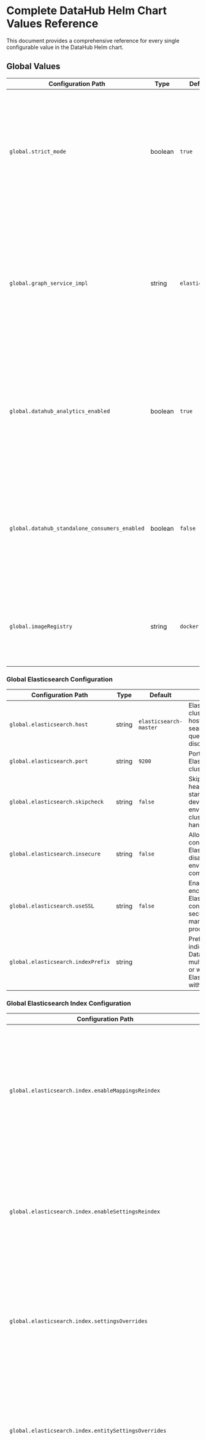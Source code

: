 # Complete DataHub Helm Chart Values Reference

This document provides a comprehensive reference for every single configurable value in the DataHub Helm chart.

## Global Values

<table>
<thead>
<tr>
<th>Configuration Path</th>
<th>Type</th>
<th>Default</th>
<th>Description</th>
</tr>
</thead>
<tbody>
<tr>
<td><code>global.strict_mode</code></td>
<td>boolean</td>
<td><code>true</code></td>
<td>Enable strict validation mode for Helm chart configurations. Validates that all required features and dependencies are properly configured. Recommended to keep enabled for production deployments.</td>
</tr>
<tr>
<td><code>global.graph_service_impl</code></td>
<td>string</td>
<td><code>elasticsearch</code></td>
<td>Graph service implementation backend. Choose between <code>elasticsearch</code> (recommended for simplified deployments) or <code>neo4j</code> (for advanced graph queries). Controls how DataHub stores and queries relationship data.</td>
</tr>
<tr>
<td><code>global.datahub_analytics_enabled</code></td>
<td>boolean</td>
<td><code>true</code></td>
<td>Enable DataHub usage analytics collection. Tracks platform usage patterns, feature adoption, and performance metrics to improve the DataHub experience.</td>
</tr>
<tr>
<td><code>global.datahub_standalone_consumers_enabled</code></td>
<td>boolean</td>
<td><code>false</code></td>
<td>Enable standalone Kafka consumers for metadata processing. When enabled, consumers run as separate services rather than embedded within other DataHub components.</td>
</tr>
<tr>
<td><code>global.imageRegistry</code></td>
<td>string</td>
<td><code>docker.io</code></td>
<td>Default Docker registry for DataHub container images. Can be overridden for air-gapped environments or private registries.</td>
</tr>
</tbody>
</table>

### Global Elasticsearch Configuration

<table>
<thead>
<tr>
<th>Configuration Path</th>
<th>Type</th>
<th>Default</th>
<th>Description</th>
</tr>
</thead>
<tbody>
<tr>
<td><code>global.elasticsearch.host</code></td>
<td>string</td>
<td><code>elasticsearch-master</code></td>
<td>Elasticsearch/OpenSearch cluster endpoint hostname. Used for search indexing, graph queries, and metadata discovery.</td>
</tr>
<tr>
<td><code>global.elasticsearch.port</code></td>
<td>string</td>
<td><code>9200</code></td>
<td>Port number for Elasticsearch/OpenSearch cluster connection.</td>
</tr>
<tr>
<td><code>global.elasticsearch.skipcheck</code></td>
<td>string</td>
<td><code>false</code></td>
<td>Skip Elasticsearch cluster health checks during startup. Useful for development environments or when cluster health checks are handled externally.</td>
</tr>
<tr>
<td><code>global.elasticsearch.insecure</code></td>
<td>string</td>
<td><code>false</code></td>
<td>Allow insecure (non-SSL) connections to Elasticsearch. Should be disabled in production environments for security compliance.</td>
</tr>
<tr>
<td><code>global.elasticsearch.useSSL</code></td>
<td>string</td>
<td><code>false</code></td>
<td>Enable SSL/TLS encryption for Elasticsearch connections. Required for secure connections to managed services and production deployments.</td>
</tr>
<tr>
<td><code>global.elasticsearch.indexPrefix</code></td>
<td>string</td>
<td><code></code></td>
<td>Prefix for all Elasticsearch indices created by DataHub. Useful for multi-tenant deployments or when sharing Elasticsearch clusters with other applications.</td>
</tr>
</tbody>
</table>

### Global Elasticsearch Index Configuration

<table>
<thead>
<tr>
<th>Configuration Path</th>
<th>Type</th>
<th>Default</th>
<th>Description</th>
</tr>
</thead>
<tbody>
<tr>
<td><code>global.elasticsearch.index.enableMappingsReindex</code></td>
<td>boolean</td>
<td><code>true</code></td>
<td>Enable automatic reindexing when Elasticsearch field mappings change. Ensures search functionality remains consistent when metadata schema evolves.</td>
</tr>
<tr>
<td><code>global.elasticsearch.index.enableSettingsReindex</code></td>
<td>boolean</td>
<td><code>true</code></td>
<td>Enable automatic reindexing when Elasticsearch index settings are updated. Maintains optimal search performance when index configurations are modified.</td>
</tr>
<tr>
<td><code>global.elasticsearch.index.settingsOverrides</code></td>
<td>string/object</td>
<td><code></code></td>
<td>Custom Elasticsearch index settings to override defaults. Allows fine-tuning of index configurations for specific performance or functionality requirements.</td>
</tr>
<tr>
<td><code>global.elasticsearch.index.entitySettingsOverrides</code></td>
<td>string/object</td>
<td><code></code></td>
<td>Entity-specific Elasticsearch index settings. Enables different index configurations for different types of metadata entities (datasets, users, etc.).</td>
</tr>
<tr>
<td><code>global.elasticsearch.index.refreshIntervalSeconds</code></td>
<td>integer</td>
<td><code>1</code></td>
<td>Time interval (in seconds) between Elasticsearch index refreshes. Controls how quickly new metadata becomes searchable after ingestion. Lower values improve real-time search but increase cluster load.</td>
</tr>
<tr>
<td><code>global.elasticsearch.index.upgrade.cloneIndices</code></td>
<td>boolean</td>
<td><code>true</code></td>
<td>Clone existing indices during DataHub upgrades. Preserves existing metadata and search functionality during version upgrades and schema migrations.</td>
</tr>
<tr>
<td><code>global.elasticsearch.index.upgrade.allowDocCountMismatch</code></td>
<td>boolean</td>
<td><code>false</code></td>
<td>Allow document count differences during index upgrades. Useful for development environments but may indicate data loss in production.</td>
</tr>
<tr>
<td><code>global.elasticsearch.index.upgrade.reindexOptimizationEnabled</code></td>
<td>boolean</td>
<td><code>true</code></td>
<td>Enable optimized reindexing during upgrades. Improves upgrade performance by using efficient bulk operations and parallel processing.</td>
</tr>
</tbody>
</table>

### Global Elasticsearch Search Configuration

<table>
<thead>
<tr>
<th>Configuration Path</th>
<th>Type</th>
<th>Default</th>
<th>Description</th>
</tr>
</thead>
<tbody>
<tr>
<td><code>global.elasticsearch.search.maxTermBucketSize</code></td>
<td>integer</td>
<td><code>20</code></td>
<td>Maximum number of terms returned in search aggregations. Controls the breadth of search suggestions and autocomplete results.</td>
</tr>
<tr>
<td><code>global.elasticsearch.search.exactMatch.exclusive</code></td>
<td>boolean</td>
<td><code>false</code></td>
<td>Enable exclusive exact matching in search queries. When enabled, only exact matches are returned, excluding partial or fuzzy matches.</td>
</tr>
<tr>
<td><code>global.elasticsearch.search.exactMatch.withPrefix</code></td>
<td>boolean</td>
<td><code>true</code></td>
<td>Include prefix matching in exact search results. Allows finding entities that start with the search term while maintaining exact match relevance.</td>
</tr>
<tr>
<td><code>global.elasticsearch.search.exactMatch.exactFactor</code></td>
<td>float</td>
<td><code>2.0</code></td>
<td>Boost factor for exact matches in search relevance scoring. Higher values prioritize exact matches over partial or fuzzy matches.</td>
</tr>
<tr>
<td><code>global.elasticsearch.search.exactMatch.prefixFactor</code></td>
<td>float</td>
<td><code>1.6</code></td>
<td>Boost factor for prefix matches in search relevance scoring. Controls how much prefix matches are prioritized in search results.</td>
</tr>
<tr>
<td><code>global.elasticsearch.search.exactMatch.caseSensitivityFactor</code></td>
<td>float</td>
<td><code>0.7</code></td>
<td>Penalty factor for case-insensitive matches. Reduces relevance score for matches that don't preserve the original case.</td>
</tr>
<tr>
<td><code>global.elasticsearch.search.exactMatch.enableStructured</code></td>
<td>boolean</td>
<td><code>true</code></td>
<td>Enable structured exact matching for complex queries. Supports field-specific searches and advanced query syntax.</td>
</tr>
<tr>
<td><code>global.elasticsearch.search.graph.timeoutSeconds</code></td>
<td>integer</td>
<td><code>50</code></td>
<td>Timeout (in seconds) for graph-based search queries. Controls how long DataHub waits for complex relationship queries before timing out.</td>
</tr>
<tr>
<td><code>global.elasticsearch.search.graph.batchSize</code></td>
<td>integer</td>
<td><code>1000</code></td>
<td>Number of entities processed per batch in graph search operations. Balances memory usage with search performance for large datasets.</td>
</tr>
<tr>
<td><code>global.elasticsearch.search.graph.maxResult</code></td>
<td>integer</td>
<td><code>10000</code></td>
<td>Maximum number of results returned by graph search queries. Prevents memory issues with very large result sets.</td>
</tr>
<tr>
<td><code>global.elasticsearch.search.custom</code></td>
<td>object</td>
<td><code>{}</code></td>
<td>Custom search configurations. Allows fine-tuning of search behavior for specific use cases or data types.</td>
</tr>
</tbody>
</table>

### Global Kafka Configuration

<table>
<thead>
<tr>
<th>Configuration Path</th>
<th>Type</th>
<th>Default</th>
<th>Description</th>
</tr>
</thead>
<tbody>
<tr>
<td><code>global.kafka.bootstrap.server</code></td>
<td>string</td>
<td><code>prerequisites-kafka:9092</code></td>
<td>Kafka broker address. Used for metadata change event streaming, real-time notifications, and inter-service communication in DataHub's event-driven architecture.</td>
</tr>
<tr>
<td><code>global.kafka.zookeeper.server</code></td>
<td>string</td>
<td><code>prerequisites-zookeeper:2181</code></td>
<td>Zookeeper server address for Kafka cluster coordination.</td>
</tr>
<tr>
<td><code>global.kafka.topics.metadata_change_event_name</code></td>
<td>string</td>
<td><code>MetadataChangeEvent_v4</code></td>
<td>Kafka topic name for metadata change events.</td>
</tr>
<tr>
<td><code>global.kafka.topics.failed_metadata_change_event_name</code></td>
<td>string</td>
<td><code>FailedMetadataChangeEvent_v4</code></td>
<td>Kafka topic name for failed metadata change events.</td>
</tr>
<tr>
<td><code>global.kafka.topics.metadata_audit_event_name</code></td>
<td>string</td>
<td><code>MetadataAuditEvent_v4</code></td>
<td>Kafka topic name for metadata audit events.</td>
</tr>
<tr>
<td><code>global.kafka.topics.datahub_usage_event_name</code></td>
<td>string</td>
<td><code>DataHubUsageEvent_v1</code></td>
<td>Kafka topic name for usage events.</td>
</tr>
<tr>
<td><code>global.kafka.topics.metadata_change_proposal_topic_name</code></td>
<td>string</td>
<td><code>MetadataChangeProposal_v1</code></td>
<td>Kafka topic name for metadata change proposals.</td>
</tr>
<tr>
<td><code>global.kafka.topics.failed_metadata_change_proposal_topic_name</code></td>
<td>string</td>
<td><code>FailedMetadataChangeProposal_v1</code></td>
<td>Kafka topic name for failed metadata change proposals.</td>
</tr>
<tr>
<td><code>global.kafka.topics.metadata_change_log_versioned_topic_name</code></td>
<td>string</td>
<td><code>MetadataChangeLog_Versioned_v1</code></td>
<td>Kafka topic name for versioned metadata change logs.</td>
</tr>
<tr>
<td><code>global.kafka.topics.metadata_change_log_timeseries_topic_name</code></td>
<td>string</td>
<td><code>MetadataChangeLog_Timeseries_v1</code></td>
<td>Kafka topic name for timeseries metadata change logs.</td>
</tr>
<tr>
<td><code>global.kafka.topics.platform_event_topic_name</code></td>
<td>string</td>
<td><code>PlatformEvent_v1</code></td>
<td>Kafka topic name for platform events.</td>
</tr>
<tr>
<td><code>global.kafka.topics.datahub_upgrade_history_topic_name</code></td>
<td>string</td>
<td><code>DataHubUpgradeHistory_v1</code></td>
<td>Kafka topic name for upgrade history events.</td>
</tr>
<tr>
<td><code>global.kafka.consumer_groups.datahub_upgrade_history_kafka_consumer_group_id</code></td>
<td>object</td>
<td><code>{}</code></td>
<td>Consumer group configuration for upgrade history events.</td>
</tr>
<tr>
<td><code>global.kafka.consumer_groups.datahub_actions_doc_propagation_consumer_group_id</code></td>
<td>string</td>
<td><code>datahub_doc_propagation_action</code></td>
<td>Consumer group ID for document propagation actions.</td>
</tr>
<tr>
<td><code>global.kafka.consumer_groups.datahub_actions_ingestion_executor_consumer_group_id</code></td>
<td>string</td>
<td><code>ingestion_executor</code></td>
<td>Consumer group ID for ingestion executor actions.</td>
</tr>
<tr>
<td><code>global.kafka.consumer_groups.datahub_actions_slack_consumer_group_id</code></td>
<td>string</td>
<td><code>datahub_slack_action</code></td>
<td>Consumer group ID for Slack actions.</td>
</tr>
<tr>
<td><code>global.kafka.consumer_groups.datahub_actions_teams_consumer_group_id</code></td>
<td>string</td>
<td><code>datahub_teams_action</code></td>
<td>Consumer group ID for Teams actions.</td>
</tr>
<tr>
<td><code>global.kafka.consumer_groups.datahub_usage_event_kafka_consumer_group_id</code></td>
<td>string</td>
<td><code>datahub-usage-event-consumer-job-client</code></td>
<td>Consumer group ID for usage events.</td>
</tr>
<tr>
<td><code>global.kafka.consumer_groups.metadata_change_log_kafka_consumer_group_id</code></td>
<td>string</td>
<td><code>generic-mae-consumer-job-client</code></td>
<td>Consumer group ID for metadata change logs.</td>
</tr>
<tr>
<td><code>global.kafka.consumer_groups.platform_event_kafka_consumer_group_id</code></td>
<td>string</td>
<td><code>generic-platform-event-job-client</code></td>
<td>Consumer group ID for platform events.</td>
</tr>
<tr>
<td><code>global.kafka.consumer_groups.metadata_change_event_kafka_consumer_group_id</code></td>
<td>string</td>
<td><code>mce-consumer-job-client</code></td>
<td>Consumer group ID for metadata change events.</td>
</tr>
<tr>
<td><code>global.kafka.consumer_groups.metadata_change_proposal_kafka_consumer_group_id</code></td>
<td>string</td>
<td><code>generic-mce-consumer-job-client</code></td>
<td>Consumer group ID for metadata change proposals.</td>
</tr>
<tr>
<td><code>global.kafka.maxMessageBytes</code></td>
<td>string</td>
<td><code>5242880</code></td>
<td>Maximum message size (5MB) for Kafka topics. Controls the size limit for metadata change events.</td>
</tr>
<tr>
<td><code>global.kafka.producer.compressionType</code></td>
<td>string</td>
<td><code>none</code></td>
<td>Compression algorithm for Kafka producers. Reduces network bandwidth and storage requirements for metadata events.</td>
</tr>
<tr>
<td><code>global.kafka.producer.maxRequestSize</code></td>
<td>string</td>
<td><code>5242880</code></td>
<td>Maximum request size (5MB) for Kafka producers. Controls the size limit for bulk metadata operations.</td>
</tr>
<tr>
<td><code>global.kafka.consumer.maxPartitionFetchBytes</code></td>
<td>string</td>
<td><code>5242880</code></td>
<td>Maximum bytes fetched per partition for Kafka consumers. Controls memory usage and processing efficiency.</td>
</tr>
<tr>
<td><code>global.kafka.consumer.stopContainerOnDeserializationError</code></td>
<td>boolean</td>
<td><code>true</code></td>
<td>Stop container when Kafka message deserialization fails. Prevents data corruption from malformed messages.</td>
</tr>
<tr>
<td><code>global.kafka.schemaregistry.type</code></td>
<td>string</td>
<td><code>INTERNAL</code></td>
<td>Type of schema registry (INTERNAL, KAFKA, AWS_GLUE). Controls how DataHub manages schema versions and compatibility for metadata events.</td>
</tr>
<tr>
<td><code>global.kafka.schemaregistry.url</code></td>
<td>string</td>
<td><code></code></td>
<td>URL for external Kafka Schema Registry. Required when using KAFKA schema registry type.</td>
</tr>
</tbody>
</table>

### Global Kafka Metadata Change Log Configuration

<table>
<thead>
<tr>
<th>Configuration Path</th>
<th>Type</th>
<th>Default</th>
<th>Description</th>
</tr>
</thead>
<tbody>
<tr>
<td><code>global.kafka.metadataChangeLog.hooks.siblings.enabled</code></td>
<td>boolean</td>
<td><code>true</code></td>
<td>Enable siblings hook for metadata change log processing.</td>
</tr>
<tr>
<td><code>global.kafka.metadataChangeLog.hooks.siblings.consumerGroupSuffix</code></td>
<td>string</td>
<td><code></code></td>
<td>Suffix for siblings hook consumer group.</td>
</tr>
<tr>
<td><code>global.kafka.metadataChangeLog.hooks.updateIndices.enabled</code></td>
<td>boolean</td>
<td><code>true</code></td>
<td>Enable update indices hook for metadata change log processing.</td>
</tr>
<tr>
<td><code>global.kafka.metadataChangeLog.hooks.updateIndices.consumerGroupSuffix</code></td>
<td>string</td>
<td><code></code></td>
<td>Suffix for update indices hook consumer group.</td>
</tr>
<tr>
<td><code>global.kafka.metadataChangeLog.hooks.ingestionScheduler.enabled</code></td>
<td>boolean</td>
<td><code>true</code></td>
<td>Enable ingestion scheduler hook for metadata change log processing.</td>
</tr>
<tr>
<td><code>global.kafka.metadataChangeLog.hooks.ingestionScheduler.consumerGroupSuffix</code></td>
<td>string</td>
<td><code></code></td>
<td>Suffix for ingestion scheduler hook consumer group.</td>
</tr>
<tr>
<td><code>global.kafka.metadataChangeLog.hooks.incidents.enabled</code></td>
<td>boolean</td>
<td><code>true</code></td>
<td>Enable incidents hook for metadata change log processing.</td>
</tr>
<tr>
<td><code>global.kafka.metadataChangeLog.hooks.incidents.consumerGroupSuffix</code></td>
<td>string</td>
<td><code></code></td>
<td>Suffix for incidents hook consumer group.</td>
</tr>
<tr>
<td><code>global.kafka.metadataChangeLog.hooks.entityChangeEvents.enabled</code></td>
<td>boolean</td>
<td><code>true</code></td>
<td>Enable entity change events hook for metadata change log processing.</td>
</tr>
<tr>
<td><code>global.kafka.metadataChangeLog.hooks.entityChangeEvents.consumerGroupSuffix</code></td>
<td>string</td>
<td><code></code></td>
<td>Suffix for entity change events hook consumer group.</td>
</tr>
<tr>
<td><code>global.kafka.metadataChangeLog.hooks.forms.enabled</code></td>
<td>boolean</td>
<td><code>true</code></td>
<td>Enable forms hook for metadata change log processing.</td>
</tr>
<tr>
<td><code>global.kafka.metadataChangeLog.hooks.forms.consumerGroupSuffix</code></td>
<td>string</td>
<td><code></code></td>
<td>Suffix for forms hook consumer group.</td>
</tr>
</tbody>
</table>

### Global Neo4j Configuration

<table>
<thead>
<tr>
<th>Configuration Path</th>
<th>Type</th>
<th>Default</th>
<th>Description</th>
</tr>
</thead>
<tbody>
<tr>
<td><code>global.neo4j.host</code></td>
<td>string</td>
<td><code>prerequisites-neo4j:7474</code></td>
<td>Neo4j host and port for graph database connections.</td>
</tr>
<tr>
<td><code>global.neo4j.uri</code></td>
<td>string</td>
<td><code>bolt://prerequisites-neo4j</code></td>
<td>Neo4j bolt URI for graph database connections.</td>
</tr>
<tr>
<td><code>global.neo4j.username</code></td>
<td>string</td>
<td><code>neo4j</code></td>
<td>Neo4j username for authentication.</td>
</tr>
<tr>
<td><code>global.neo4j.password.secretRef</code></td>
<td>string</td>
<td><code>neo4j-secrets</code></td>
<td>Kubernetes secret reference containing Neo4j password.</td>
</tr>
<tr>
<td><code>global.neo4j.password.secretKey</code></td>
<td>string</td>
<td><code>neo4j-password</code></td>
<td>Secret key for Neo4j password in the referenced secret.</td>
</tr>
<tr>
<td><code>global.neo4j.password.value</code></td>
<td>string</td>
<td><code></code></td>
<td>Direct Neo4j password value (alternative to secret reference).</td>
</tr>
</tbody>
</table>

### Global SQL Configuration

<table>
<thead>
<tr>
<th>Configuration Path</th>
<th>Type</th>
<th>Default</th>
<th>Description</th>
</tr>
</thead>
<tbody>
<tr>
<td><code>global.sql.datasource.host</code></td>
<td>string</td>
<td><code>prerequisites-mysql:3306</code></td>
<td>SQL database host and port for metadata storage.</td>
</tr>
<tr>
<td><code>global.sql.datasource.hostForMysqlClient</code></td>
<td>string</td>
<td><code>prerequisites-mysql</code></td>
<td>MySQL client host for database connections.</td>
</tr>
<tr>
<td><code>global.sql.datasource.port</code></td>
<td>string</td>
<td><code>3306</code></td>
<td>SQL database port for connections.</td>
</tr>
<tr>
<td><code>global.sql.datasource.url</code></td>
<td>string</td>
<td><code>jdbc:mysql://prerequisites-mysql:3306/datahub?verifyServerCertificate=false&useSSL=true&useUnicode=yes&characterEncoding=UTF-8&enabledTLSProtocols=TLSv1.2</code></td>
<td>JDBC connection URL for SQL database.</td>
</tr>
<tr>
<td><code>global.sql.datasource.driver</code></td>
<td>string</td>
<td><code>com.mysql.cj.jdbc.Driver</code></td>
<td>JDBC driver class for SQL database.</td>
</tr>
<tr>
<td><code>global.sql.datasource.username</code></td>
<td>string</td>
<td><code>root</code></td>
<td>SQL database username for authentication.</td>
</tr>
<tr>
<td><code>global.sql.datasource.password.secretRef</code></td>
<td>string</td>
<td><code>mysql-secrets</code></td>
<td>Kubernetes secret reference containing SQL database password.</td>
</tr>
<tr>
<td><code>global.sql.datasource.password.secretKey</code></td>
<td>string</td>
<td><code>mysql-root-password</code></td>
<td>Secret key for SQL database password in the referenced secret.</td>
</tr>
<tr>
<td><code>global.sql.datasource.password.value</code></td>
<td>string</td>
<td><code></code></td>
<td>Direct SQL database password value (alternative to secret reference).</td>
</tr>
</tbody>
</table>

### Global DataHub Configuration

<table>
<thead>
<tr>
<th>Configuration Path</th>
<th>Type</th>
<th>Default</th>
<th>Description</th>
</tr>
</thead>
<tbody>
<tr>
<td><code>global.datahub.version</code></td>
<td>string</td>
<td><code>v1.2.0</code></td>
<td>DataHub version for container images and compatibility.</td>
</tr>
<tr>
<td><code>global.datahub.gms.protocol</code></td>
<td>string</td>
<td><code>http</code></td>
<td>Protocol for GMS service communication.</td>
</tr>
<tr>
<td><code>global.datahub.gms.port</code></td>
<td>string</td>
<td><code>8080</code></td>
<td>Port for GMS service communication.</td>
</tr>
<tr>
<td><code>global.datahub.gms.nodePort</code></td>
<td>string</td>
<td><code>30001</code></td>
<td>Node port for GMS service when using NodePort service type.</td>
</tr>
<tr>
<td><code>global.datahub.timezone</code></td>
<td>string</td>
<td><code>UTC</code></td>
<td>Timezone for scheduled tasks and cron jobs.</td>
</tr>
<tr>
<td><code>global.datahub.frontend.validateSignUpEmail</code></td>
<td>boolean</td>
<td><code>true</code></td>
<td>Enable email validation for user sign-up process.</td>
</tr>
<tr>
<td><code>global.datahub.monitoring.enablePrometheus</code></td>
<td>boolean</td>
<td><code>true</code></td>
<td>Enable Prometheus metrics collection for monitoring.</td>
</tr>
<tr>
<td><code>global.datahub.monitoring.portName</code></td>
<td>string</td>
<td><code>jmx</code></td>
<td>Custom name for the monitoring port.</td>
</tr>
<tr>
<td><code>global.datahub.mae_consumer.port</code></td>
<td>string</td>
<td><code>9091</code></td>
<td>Port for MAE consumer service.</td>
</tr>
<tr>
<td><code>global.datahub.mae_consumer.nodePort</code></td>
<td>string</td>
<td><code>30002</code></td>
<td>Node port for MAE consumer service when using NodePort service type.</td>
</tr>
<tr>
<td><code>global.datahub.appVersion</code></td>
<td>string</td>
<td><code>1.0.0</code></td>
<td>Application version identifier.</td>
</tr>
<tr>
<td><code>global.datahub.systemUpdate.enabled</code></td>
<td>boolean</td>
<td><code>true</code></td>
<td>Enable system update processes including Elasticsearch index management.</td>
</tr>
<tr>
<td><code>global.datahub.encryptionKey.secretRef</code></td>
<td>string</td>
<td><code>datahub-encryption-secrets</code></td>
<td>Kubernetes secret reference containing encryption key.</td>
</tr>
<tr>
<td><code>global.datahub.encryptionKey.secretKey</code></td>
<td>string</td>
<td><code>encryption_key_secret</code></td>
<td>Secret key for encryption key in the referenced secret.</td>
</tr>
<tr>
<td><code>global.datahub.encryptionKey.provisionSecret.enabled</code></td>
<td>boolean</td>
<td><code>true</code></td>
<td>Enable automatic provisioning of encryption key secret.</td>
</tr>
<tr>
<td><code>global.datahub.encryptionKey.provisionSecret.autoGenerate</code></td>
<td>boolean</td>
<td><code>true</code></td>
<td>Automatically generate encryption key if not provided.</td>
</tr>
<tr>
<td><code>global.datahub.encryptionKey.provisionSecret.annotations</code></td>
<td>object</td>
<td><code>{}</code></td>
<td>Annotations for the provisioned encryption key secret.</td>
</tr>
<tr>
<td><code>global.datahub.managed_ingestion.enabled</code></td>
<td>boolean</td>
<td><code>true</code></td>
<td>Enable managed ingestion capabilities.</td>
</tr>
<tr>
<td><code>global.datahub.managed_ingestion.defaultCliVersion</code></td>
<td>string</td>
<td><code>1.0.0</code></td>
<td>Default CLI version for managed ingestion.</td>
</tr>
<tr>
<td><code>global.datahub.metadata_service_authentication.enabled</code></td>
<td>boolean</td>
<td><code>true</code></td>
<td>Enable metadata service authentication.</td>
</tr>
<tr>
<td><code>global.datahub.metadata_service_authentication.systemClientId</code></td>
<td>string</td>
<td><code>__datahub_system</code></td>
<td>System client ID for metadata service authentication.</td>
</tr>
<tr>
<td><code>global.datahub.metadata_service_authentication.systemClientSecret.secretRef</code></td>
<td>string</td>
<td><code>datahub-auth-secrets</code></td>
<td>Secret reference for system client secret.</td>
</tr>
<tr>
<td><code>global.datahub.metadata_service_authentication.systemClientSecret.secretKey</code></td>
<td>string</td>
<td><code>system_client_secret</code></td>
<td>Secret key for system client secret.</td>
</tr>
<tr>
<td><code>global.datahub.metadata_service_authentication.tokenService.signingKey.secretRef</code></td>
<td>string</td>
<td><code>datahub-auth-secrets</code></td>
<td>Secret reference for token service signing key.</td>
</tr>
<tr>
<td><code>global.datahub.metadata_service_authentication.tokenService.signingKey.secretKey</code></td>
<td>string</td>
<td><code>token_service_signing_key</code></td>
<td>Secret key for token service signing key.</td>
</tr>
<tr>
<td><code>global.datahub.metadata_service_authentication.tokenService.salt.secretRef</code></td>
<td>string</td>
<td><code>datahub-auth-secrets</code></td>
<td>Secret reference for token service salt.</td>
</tr>
<tr>
<td><code>global.datahub.metadata_service_authentication.tokenService.salt.secretKey</code></td>
<td>string</td>
<td><code>token_service_salt</code></td>
<td>Secret key for token service salt.</td>
</tr>
<tr>
<td><code>global.datahub.metadata_service_authentication.provisionSecrets.enabled</code></td>
<td>boolean</td>
<td><code>true</code></td>
<td>Enable automatic provisioning of authentication secrets.</td>
</tr>
<tr>
<td><code>global.datahub.metadata_service_authentication.provisionSecrets.autoGenerate</code></td>
<td>boolean</td>
<td><code>true</code></td>
<td>Automatically generate authentication secrets if not provided.</td>
</tr>
<tr>
<td><code>global.datahub.metadata_service_authentication.provisionSecrets.annotations</code></td>
<td>object</td>
<td><code>{}</code></td>
<td>Annotations for the provisioned authentication secrets.</td>
</tr>
<tr>
<td><code>global.datahub.alwaysEmitChangeLog</code></td>
<td>boolean</td>
<td><code>false</code></td>
<td>Always emit metadata change log events even when no changes are detected. Used for Time Based Lineage.</td>
</tr>
<tr>
<td><code>global.datahub.enableGraphDiffMode</code></td>
<td>boolean</td>
<td><code>true</code></td>
<td>Enable diff mode for graph writes, producing incremental relationship changes instead of wholesale deletions.</td>
</tr>
<tr>
<td><code>global.datahub.strictUrnValidation</code></td>
<td>boolean</td>
<td><code>false</code></td>
<td>Enable stricter URN validation logic for metadata entities.</td>
</tr>
<tr>
<td><code>global.datahub.search_and_browse.show_search_v2</code></td>
<td>boolean</td>
<td><code>true</code></td>
<td>Show the new search filters experience as of v0.10.5.</td>
</tr>
<tr>
<td><code>global.datahub.search_and_browse.show_browse_v2</code></td>
<td>boolean</td>
<td><code>true</code></td>
<td>Show the new browse experience as of v0.10.5.</td>
</tr>
<tr>
<td><code>global.datahub.search_and_browse.backfill_browse_v2</code></td>
<td>boolean</td>
<td><code>true</code></td>
<td>Run the backfill upgrade job that generates default browse paths for relevant entities.</td>
</tr>
<tr>
<td><code>global.datahub.metadataChangeProposal.consumer.batch.enabled</code></td>
<td>boolean</td>
<td><code>false</code></td>
<td>Enable batch processing for metadata change proposal consumers.</td>
</tr>
<tr>
<td><code>global.datahub.mcp.throttle.mceConsumer.enabled</code></td>
<td>boolean</td>
<td><code>false</code></td>
<td>Enable throttling for MCE consumer processing.</td>
</tr>
<tr>
<td><code>global.datahub.mcp.throttle.apiRequests.enabled</code></td>
<td>boolean</td>
<td><code>false</code></td>
<td>Enable throttling for API requests.</td>
</tr>
<tr>
<td><code>global.datahub.mcp.throttle.versioned.enabled</code></td>
<td>boolean</td>
<td><code>true</code></td>
<td>Enable throttling for versioned metadata change log processing.</td>
</tr>
<tr>
<td><code>global.datahub.mcp.throttle.timeseries.enabled</code></td>
<td>boolean</td>
<td><code>false</code></td>
<td>Enable throttling for timeseries metadata change log processing.</td>
</tr>
<tr>
<td><code>global.datahub.entityVersioning.enabled</code></td>
<td>boolean</td>
<td><code>false</code></td>
<td>Enable entity versioning capabilities.</td>
</tr>
<tr>
<td><code>global.datahub.preProcessHooksUIEnabled</code></td>
<td>boolean</td>
<td><code>true</code></td>
<td>Enable fast path for processing UI-sourced events with synchronous index updates.</td>
</tr>
<tr>
<td><code>global.datahub.reProcessUIEventHooks</code></td>
<td>boolean</td>
<td><code>false</code></td>
<td>Reprocess UI events at MAE Consumer. Not required when preprocess is enabled.</td>
</tr>
</tbody>
</table>

## datahub-gms Subchart Values

<table>
<thead>
<tr>
<th>Configuration Path</th>
<th>Type</th>
<th>Default</th>
<th>Description</th>
</tr>
</thead>
<tbody>
<tr>
<td><code>datahub-gms.enabled</code></td>
<td>boolean</td>
<td><code>true</code></td>
<td>Enable GMS (General Metadata Service) deployment.</td>
</tr>
<tr>
<td><code>datahub-gms.image.repository</code></td>
<td>string</td>
<td><code>acryldata/datahub-gms</code></td>
<td>Docker image repository for GMS service.</td>
</tr>
<tr>
<td><code>datahub-gms.image.tag</code></td>
<td>string</td>
<td><code></code></td>
<td>Docker image tag for GMS service. Defaults to global.datahub.version if not specified.</td>
</tr>
<tr>
<td><code>datahub-gms.resources.limits.memory</code></td>
<td>string</td>
<td><code>2Gi</code></td>
<td>Memory limit for GMS pods.</td>
</tr>
<tr>
<td><code>datahub-gms.resources.requests.cpu</code></td>
<td>string</td>
<td><code>100m</code></td>
<td>CPU request for GMS pods.</td>
</tr>
<tr>
<td><code>datahub-gms.resources.requests.memory</code></td>
<td>string</td>
<td><code>1Gi</code></td>
<td>Memory request for GMS pods.</td>
</tr>
<tr>
<td><code>datahub-gms.livenessProbe.initialDelaySeconds</code></td>
<td>integer</td>
<td><code>60</code></td>
<td>Initial delay before starting liveness probe checks.</td>
</tr>
<tr>
<td><code>datahub-gms.livenessProbe.periodSeconds</code></td>
<td>integer</td>
<td><code>30</code></td>
<td>How often to perform liveness probe checks.</td>
</tr>
<tr>
<td><code>datahub-gms.livenessProbe.failureThreshold</code></td>
<td>integer</td>
<td><code>8</code></td>
<td>Number of consecutive failures before restarting the pod.</td>
</tr>
<tr>
<td><code>datahub-gms.readinessProbe.initialDelaySeconds</code></td>
<td>integer</td>
<td><code>120</code></td>
<td>Initial delay before starting readiness probe checks.</td>
</tr>
<tr>
<td><code>datahub-gms.readinessProbe.periodSeconds</code></td>
<td>integer</td>
<td><code>30</code></td>
<td>How often to perform readiness probe checks.</td>
</tr>
<tr>
<td><code>datahub-gms.readinessProbe.failureThreshold</code></td>
<td>integer</td>
<td><code>8</code></td>
<td>Number of consecutive failures before marking pod as not ready.</td>
</tr>
<tr>
<td><code>datahub-gms.theme_v2.enabled</code></td>
<td>boolean</td>
<td><code>true</code></td>
<td>Enable theme V2 for GMS service.</td>
</tr>
<tr>
<td><code>datahub-gms.theme_v2.default</code></td>
<td>boolean</td>
<td><code>true</code></td>
<td>Set theme V2 as default for GMS service.</td>
</tr>
<tr>
<td><code>datahub-gms.theme_v2.toggeable</code></td>
<td>boolean</td>
<td><code>true</code></td>
<td>Allow toggling between theme versions.</td>
</tr>
<tr>
<td><code>datahub-gms.service.type</code></td>
<td>string</td>
<td><code>LoadBalancer</code></td>
<td>Service type for GMS (LoadBalancer, ClusterIP, or NodePort).</td>
</tr>
<tr>
<td><code>datahub-gms.sql.datasource.username</code></td>
<td>string</td>
<td><code>gms-login</code></td>
<td>GMS-specific SQL login username.</td>
</tr>
<tr>
<td><code>datahub-gms.sql.datasource.password.secretRef</code></td>
<td>string</td>
<td><code>gms-secret</code></td>
<td>Secret reference for GMS-specific SQL password.</td>
</tr>
<tr>
<td><code>datahub-gms.sql.datasource.password.secretKey</code></td>
<td>string</td>
<td><code>gms-password</code></td>
<td>Secret key for GMS-specific SQL password.</td>
</tr>
</tbody>
</table>

## datahub-frontend Subchart Values

<table>
<thead>
<tr>
<th>Configuration Path</th>
<th>Type</th>
<th>Default</th>
<th>Description</th>
</tr>
</thead>
<tbody>
<tr>
<td><code>datahub-frontend.enabled</code></td>
<td>boolean</td>
<td><code>true</code></td>
<td>Enable frontend deployment.</td>
</tr>
<tr>
<td><code>datahub-frontend.replicaCount</code></td>
<td>integer</td>
<td><code>1</code></td>
<td>Number of frontend replicas to deploy.</td>
</tr>
<tr>
<td><code>datahub-frontend.hpa.enabled</code></td>
<td>boolean</td>
<td><code>false</code></td>
<td>Enable Horizontal Pod Autoscaler for automatic scaling.</td>
</tr>
<tr>
<td><code>datahub-frontend.hpa.minReplicas</code></td>
<td>integer</td>
<td><code>2</code></td>
<td>Minimum number of replicas when HPA is enabled.</td>
</tr>
<tr>
<td><code>datahub-frontend.hpa.maxReplicas</code></td>
<td>integer</td>
<td><code>3</code></td>
<td>Maximum number of replicas when HPA is enabled.</td>
</tr>
<tr>
<td><code>datahub-frontend.hpa.targetCPUUtilizationPercentage</code></td>
<td>integer</td>
<td><code>70</code></td>
<td>Target CPU utilization percentage for HPA scaling.</td>
</tr>
<tr>
<td><code>datahub-frontend.hpa.targetMemoryUtilizationPercentage</code></td>
<td>integer</td>
<td><code>70</code></td>
<td>Target memory utilization percentage for HPA scaling.</td>
</tr>
<tr>
<td><code>datahub-frontend.image.repository</code></td>
<td>string</td>
<td><code>acryldata/datahub-frontend-react</code></td>
<td>Docker image repository for frontend service.</td>
</tr>
<tr>
<td><code>datahub-frontend.image.tag</code></td>
<td>string</td>
<td><code></code></td>
<td>Docker image tag for frontend service. Defaults to global.datahub.version if not specified.</td>
</tr>
<tr>
<td><code>datahub-frontend.resources.limits.memory</code></td>
<td>string</td>
<td><code>1400Mi</code></td>
<td>Memory limit for frontend pods.</td>
</tr>
<tr>
<td><code>datahub-frontend.resources.requests.cpu</code></td>
<td>string</td>
<td><code>100m</code></td>
<td>CPU request for frontend pods.</td>
</tr>
<tr>
<td><code>datahub-frontend.resources.requests.memory</code></td>
<td>string</td>
<td><code>512Mi</code></td>
<td>Memory request for frontend pods.</td>
</tr>
<tr>
<td><code>datahub-frontend.ingress.enabled</code></td>
<td>boolean</td>
<td><code>false</code></td>
<td>Enable ingress for frontend service.</td>
</tr>
<tr>
<td><code>datahub-frontend.ingress.className</code></td>
<td>string</td>
<td><code></code></td>
<td>Ingress class name for frontend ingress.</td>
</tr>
<tr>
<td><code>datahub-frontend.ingress.hosts</code></td>
<td>array</td>
<td><code>[]</code></td>
<td>Host configurations for frontend ingress.</td>
</tr>
<tr>
<td><code>datahub-frontend.ingress.tls</code></td>
<td>array</td>
<td><code>[]</code></td>
<td>TLS configuration for frontend ingress.</td>
</tr>
<tr>
<td><code>datahub-frontend.defaultUserCredentials.randomAdminPassword</code></td>
<td>boolean</td>
<td><code>false</code></td>
<td>Generate random admin password for default users.</td>
</tr>
<tr>
<td><code>datahub-frontend.defaultUserCredentials.manualValues</code></td>
<td>string</td>
<td><code></code></td>
<td>Manual password values for default users.</td>
</tr>
<tr>
<td><code>datahub-frontend.service.type</code></td>
<td>string</td>
<td><code>LoadBalancer</code></td>
<td>Service type for frontend (LoadBalancer, ClusterIP, or NodePort).</td>
</tr>
<tr>
<td><code>datahub-frontend.service.extraLabels</code></td>
<td>object</td>
<td><code>{}</code></td>
<td>Extra labels for frontend service.</td>
</tr>
</tbody>
</table>

## acryl-datahub-actions Subchart Values

<table>
<thead>
<tr>
<th>Configuration Path</th>
<th>Type</th>
<th>Default</th>
<th>Description</th>
</tr>
</thead>
<tbody>
<tr>
<td><code>acryl-datahub-actions.enabled</code></td>
<td>boolean</td>
<td><code>true</code></td>
<td>Enable DataHub actions deployment.</td>
</tr>
<tr>
<td><code>acryl-datahub-actions.image.repository</code></td>
<td>string</td>
<td><code>acryldata/datahub-actions</code></td>
<td>Docker image repository for actions service.</td>
</tr>
<tr>
<td><code>acryl-datahub-actions.image.tag</code></td>
<td>string</td>
<td><code></code></td>
<td>Docker image tag for actions service. Defaults to global.datahub.version if not specified.</td>
</tr>
<tr>
<td><code>acryl-datahub-actions.ingestionSecretFiles.name</code></td>
<td>string</td>
<td><code></code></td>
<td>Kubernetes secret name to mount as volume for ingestion secret files.</td>
</tr>
<tr>
<td><code>acryl-datahub-actions.ingestionSecretFiles.defaultMode</code></td>
<td>string</td>
<td><code>0444</code></td>
<td>Default file mode for mounted secret files.</td>
</tr>
<tr>
<td><code>acryl-datahub-actions.resources.limits.memory</code></td>
<td>string</td>
<td><code>512Mi</code></td>
<td>Memory limit for actions pods.</td>
</tr>
<tr>
<td><code>acryl-datahub-actions.resources.requests.cpu</code></td>
<td>string</td>
<td><code>300m</code></td>
<td>CPU request for actions pods.</td>
</tr>
<tr>
<td><code>acryl-datahub-actions.resources.requests.memory</code></td>
<td>string</td>
<td><code>256Mi</code></td>
<td>Memory request for actions pods.</td>
</tr>
</tbody>
</table>

## datahub-mae-consumer Subchart Values

<table>
<thead>
<tr>
<th>Configuration Path</th>
<th>Type</th>
<th>Default</th>
<th>Description</th>
</tr>
</thead>
<tbody>
<tr>
<td><code>datahub-mae-consumer.image.repository</code></td>
<td>string</td>
<td><code>acryldata/datahub-mae-consumer</code></td>
<td>Docker image repository for MAE consumer service.</td>
</tr>
<tr>
<td><code>datahub-mae-consumer.image.tag</code></td>
<td>string</td>
<td><code></code></td>
<td>Docker image tag for MAE consumer service. Defaults to global.datahub.version if not specified.</td>
</tr>
<tr>
<td><code>datahub-mae-consumer.resources.limits.memory</code></td>
<td>string</td>
<td><code>1536Mi</code></td>
<td>Memory limit for MAE consumer pods.</td>
</tr>
<tr>
<td><code>datahub-mae-consumer.resources.requests.cpu</code></td>
<td>string</td>
<td><code>100m</code></td>
<td>CPU request for MAE consumer pods.</td>
</tr>
<tr>
<td><code>datahub-mae-consumer.resources.requests.memory</code></td>
<td>string</td>
<td><code>256Mi</code></td>
<td>Memory request for MAE consumer pods.</td>
</tr>
</tbody>
</table>

## datahub-mce-consumer Subchart Values

<table>
<thead>
<tr>
<th>Configuration Path</th>
<th>Type</th>
<th>Default</th>
<th>Description</th>
</tr>
</thead>
<tbody>
<tr>
<td><code>datahub-mce-consumer.image.repository</code></td>
<td>string</td>
<td><code>acryldata/datahub-mce-consumer</code></td>
<td>Docker image repository for MCE consumer service.</td>
</tr>
<tr>
<td><code>datahub-mce-consumer.image.tag</code></td>
<td>string</td>
<td><code></code></td>
<td>Docker image tag for MCE consumer service. Defaults to global.datahub.version if not specified.</td>
</tr>
<tr>
<td><code>datahub-mce-consumer.resources.limits.memory</code></td>
<td>string</td>
<td><code>1536Mi</code></td>
<td>Memory limit for MCE consumer pods.</td>
</tr>
<tr>
<td><code>datahub-mce-consumer.resources.requests.cpu</code></td>
<td>string</td>
<td><code>100m</code></td>
<td>CPU request for MCE consumer pods.</td>
</tr>
<tr>
<td><code>datahub-mce-consumer.resources.requests.memory</code></td>
<td>string</td>
<td><code>256Mi</code></td>
<td>Memory request for MCE consumer pods.</td>
</tr>
</tbody>
</table>

## datahub-ingestion-cron Subchart Values

<table>
<thead>
<tr>
<th>Configuration Path</th>
<th>Type</th>
<th>Default</th>
<th>Description</th>
</tr>
</thead>
<tbody>
<tr>
<td><code>datahub-ingestion-cron.enabled</code></td>
<td>boolean</td>
<td><code>false</code></td>
<td>Enable ingestion cron job deployment.</td>
</tr>
<tr>
<td><code>datahub-ingestion-cron.image.repository</code></td>
<td>string</td>
<td><code>acryldata/datahub-ingestion</code></td>
<td>Docker image repository for ingestion cron job.</td>
</tr>
<tr>
<td><code>datahub-ingestion-cron.image.tag</code></td>
<td>string</td>
<td><code></code></td>
<td>Docker image tag for ingestion cron job. Defaults to global.datahub.version if not specified.</td>
</tr>
</tbody>
</table>

## Setup Jobs Configuration

### elasticsearchSetupJob

<table>
<thead>
<tr>
<th>Configuration Path</th>
<th>Type</th>
<th>Default</th>
<th>Description</th>
</tr>
</thead>
<tbody>
<tr>
<td><code>elasticsearchSetupJob.enabled</code></td>
<td>boolean</td>
<td><code>true</code></td>
<td>Enable Elasticsearch setup job.</td>
</tr>
<tr>
<td><code>elasticsearchSetupJob.image.repository</code></td>
<td>string</td>
<td><code>acryldata/datahub-elasticsearch-setup</code></td>
<td>Docker image repository for Elasticsearch setup job.</td>
</tr>
<tr>
<td><code>elasticsearchSetupJob.image.tag</code></td>
<td>string</td>
<td><code></code></td>
<td>Docker image tag for Elasticsearch setup job. Defaults to global.datahub.version if not specified.</td>
</tr>
<tr>
<td><code>elasticsearchSetupJob.resources.limits.cpu</code></td>
<td>string</td>
<td><code>500m</code></td>
<td>CPU limit for Elasticsearch setup job.</td>
</tr>
<tr>
<td><code>elasticsearchSetupJob.resources.limits.memory</code></td>
<td>string</td>
<td><code>512Mi</code></td>
<td>Memory limit for Elasticsearch setup job.</td>
</tr>
<tr>
<td><code>elasticsearchSetupJob.resources.requests.cpu</code></td>
<td>string</td>
<td><code>300m</code></td>
<td>CPU request for Elasticsearch setup job.</td>
</tr>
<tr>
<td><code>elasticsearchSetupJob.resources.requests.memory</code></td>
<td>string</td>
<td><code>256Mi</code></td>
<td>Memory request for Elasticsearch setup job.</td>
</tr>
<tr>
<td><code>elasticsearchSetupJob.extraEnvs</code></td>
<td>array</td>
<td><code>[]</code></td>
<td>Extra environment variables for Elasticsearch setup job.</td>
</tr>
<tr>
<td><code>elasticsearchSetupJob.extraSidecars</code></td>
<td>array</td>
<td><code>[]</code></td>
<td>Extra sidecar containers for Elasticsearch setup job.</td>
</tr>
</tbody>
</table>

### kafkaSetupJob

<table>
<thead>
<tr>
<th>Configuration Path</th>
<th>Type</th>
<th>Default</th>
<th>Description</th>
</tr>
</thead>
<tbody>
<tr>
<td><code>kafkaSetupJob.enabled</code></td>
<td>boolean</td>
<td><code>true</code></td>
<td>Enable Kafka setup job.</td>
</tr>
<tr>
<td><code>kafkaSetupJob.image.repository</code></td>
<td>string</td>
<td><code>acryldata/datahub-kafka-setup</code></td>
<td>Docker image repository for Kafka setup job.</td>
</tr>
<tr>
<td><code>kafkaSetupJob.image.tag</code></td>
<td>string</td>
<td><code></code></td>
<td>Docker image tag for Kafka setup job. Defaults to global.datahub.version if not specified.</td>
</tr>
<tr>
<td><code>kafkaSetupJob.resources.limits.cpu</code></td>
<td>string</td>
<td><code>500m</code></td>
<td>CPU limit for Kafka setup job.</td>
</tr>
<tr>
<td><code>kafkaSetupJob.resources.limits.memory</code></td>
<td>string</td>
<td><code>1024Mi</code></td>
<td>Memory limit for Kafka setup job.</td>
</tr>
<tr>
<td><code>kafkaSetupJob.resources.requests.cpu</code></td>
<td>string</td>
<td><code>300m</code></td>
<td>CPU request for Kafka setup job.</td>
</tr>
<tr>
<td><code>kafkaSetupJob.resources.requests.memory</code></td>
<td>string</td>
<td><code>768Mi</code></td>
<td>Memory request for Kafka setup job.</td>
</tr>
<tr>
<td><code>kafkaSetupJob.extraSidecars</code></td>
<td>array</td>
<td><code>[]</code></td>
<td>Extra sidecar containers for Kafka setup job.</td>
</tr>
</tbody>
</table>

### mysqlSetupJob

<table>
<thead>
<tr>
<th>Configuration Path</th>
<th>Type</th>
<th>Default</th>
<th>Description</th>
</tr>
</thead>
<tbody>
<tr>
<td><code>mysqlSetupJob.enabled</code></td>
<td>boolean</td>
<td><code>true</code></td>
<td>Enable MySQL setup job.</td>
</tr>
<tr>
<td><code>mysqlSetupJob.image.repository</code></td>
<td>string</td>
<td><code>acryldata/datahub-mysql-setup</code></td>
<td>Docker image repository for MySQL setup job.</td>
</tr>
<tr>
<td><code>mysqlSetupJob.image.tag</code></td>
<td>string</td>
<td><code></code></td>
<td>Docker image tag for MySQL setup job. Defaults to global.datahub.version if not specified.</td>
</tr>
<tr>
<td><code>mysqlSetupJob.resources.limits.cpu</code></td>
<td>string</td>
<td><code>500m</code></td>
<td>CPU limit for MySQL setup job.</td>
</tr>
<tr>
<td><code>mysqlSetupJob.resources.limits.memory</code></td>
<td>string</td>
<td><code>512Mi</code></td>
<td>Memory limit for MySQL setup job.</td>
</tr>
<tr>
<td><code>mysqlSetupJob.resources.requests.cpu</code></td>
<td>string</td>
<td><code>300m</code></td>
<td>CPU request for MySQL setup job.</td>
</tr>
<tr>
<td><code>mysqlSetupJob.resources.requests.memory</code></td>
<td>string</td>
<td><code>256Mi</code></td>
<td>Memory request for MySQL setup job.</td>
</tr>
<tr>
<td><code>mysqlSetupJob.username</code></td>
<td>string</td>
<td><code>mysqlSetupJob-login</code></td>
<td>MySQL setup job specific username.</td>
</tr>
<tr>
<td><code>mysqlSetupJob.password.secretRef</code></td>
<td>string</td>
<td><code>mysqlSetupJob-secret</code></td>
<td>Secret reference for MySQL setup job password.</td>
</tr>
<tr>
<td><code>mysqlSetupJob.password.secretKey</code></td>
<td>string</td>
<td><code>mysqlSetupJob-password</code></td>
<td>Secret key for MySQL setup job password.</td>
</tr>
<tr>
<td><code>mysqlSetupJob.extraSidecars</code></td>
<td>array</td>
<td><code>[]</code></td>
<td>Extra sidecar containers for MySQL setup job.</td>
</tr>
</tbody>
</table>

### postgresqlSetupJob

<table>
<thead>
<tr>
<th>Configuration Path</th>
<th>Type</th>
<th>Default</th>
<th>Description</th>
</tr>
</thead>
<tbody>
<tr>
<td><code>postgresqlSetupJob.enabled</code></td>
<td>boolean</td>
<td><code>false</code></td>
<td>Enable PostgreSQL setup job.</td>
</tr>
<tr>
<td><code>postgresqlSetupJob.image.repository</code></td>
<td>string</td>
<td><code>acryldata/datahub-postgres-setup</code></td>
<td>Docker image repository for PostgreSQL setup job.</td>
</tr>
<tr>
<td><code>postgresqlSetupJob.image.tag</code></td>
<td>string</td>
<td><code></code></td>
<td>Docker image tag for PostgreSQL setup job. Defaults to global.datahub.version if not specified.</td>
</tr>
<tr>
<td><code>postgresqlSetupJob.resources.limits.cpu</code></td>
<td>string</td>
<td><code>500m</code></td>
<td>CPU limit for PostgreSQL setup job.</td>
</tr>
<tr>
<td><code>postgresqlSetupJob.resources.limits.memory</code></td>
<td>string</td>
<td><code>512Mi</code></td>
<td>Memory limit for PostgreSQL setup job.</td>
</tr>
<tr>
<td><code>postgresqlSetupJob.resources.requests.cpu</code></td>
<td>string</td>
<td><code>300m</code></td>
<td>CPU request for PostgreSQL setup job.</td>
</tr>
<tr>
<td><code>postgresqlSetupJob.resources.requests.memory</code></td>
<td>string</td>
<td><code>256Mi</code></td>
<td>Memory request for PostgreSQL setup job.</td>
</tr>
<tr>
<td><code>postgresqlSetupJob.username</code></td>
<td>string</td>
<td><code>postgresqlSetupJob-login</code></td>
<td>PostgreSQL setup job specific username.</td>
</tr>
<tr>
<td><code>postgresqlSetupJob.password.secretRef</code></td>
<td>string</td>
<td><code>postgresqlSetupJob-secret</code></td>
<td>Secret reference for PostgreSQL setup job password.</td>
</tr>
<tr>
<td><code>postgresqlSetupJob.password.secretKey</code></td>
<td>string</td>
<td><code>postgresqlSetupJob-password</code></td>
<td>Secret key for PostgreSQL setup job password.</td>
</tr>
<tr>
<td><code>postgresqlSetupJob.extraEnvs</code></td>
<td>array</td>
<td><code>[]</code></td>
<td>Extra environment variables for PostgreSQL setup job.</td>
</tr>
<tr>
<td><code>postgresqlSetupJob.extraSidecars</code></td>
<td>array</td>
<td><code>[]</code></td>
<td>Extra sidecar containers for PostgreSQL setup job.</td>
</tr>
</tbody>
</table>

## DataHub Upgrade Configuration

<table>
<thead>
<tr>
<th>Configuration Path</th>
<th>Type</th>
<th>Default</th>
<th>Description</th>
</tr>
</thead>
<tbody>
<tr>
<td><code>datahubUpgrade.enabled</code></td>
<td>boolean</td>
<td><code>true</code></td>
<td>Enable DataHub upgrade job.</td>
</tr>
<tr>
<td><code>datahubUpgrade.image.repository</code></td>
<td>string</td>
<td><code>acryldata/datahub-upgrade</code></td>
<td>Docker image repository for upgrade job.</td>
</tr>
<tr>
<td><code>datahubUpgrade.image.tag</code></td>
<td>string</td>
<td><code></code></td>
<td>Docker image tag for upgrade job. Defaults to global.datahub.version if not specified.</td>
</tr>
<tr>
<td><code>datahubUpgrade.batchSize</code></td>
<td>integer</td>
<td><code>1000</code></td>
<td>Batch size for upgrade processing.</td>
</tr>
<tr>
<td><code>datahubUpgrade.batchDelayMs</code></td>
<td>integer</td>
<td><code>100</code></td>
<td>Delay between batches in milliseconds.</td>
</tr>
<tr>
<td><code>datahubUpgrade.restoreIndices.image.command</code></td>
<td>array</td>
<td><code>[]</code></td>
<td>Custom command for restore indices job.</td>
</tr>
<tr>
<td><code>datahubUpgrade.restoreIndices.image.args</code></td>
<td>array</td>
<td><code>[]</code></td>
<td>Custom arguments for restore indices job.</td>
</tr>
<tr>
<td><code>datahubUpgrade.restoreIndices.args.lePitEpochMs</code></td>
<td>string</td>
<td><code></code></td>
<td>Restore only rows with less than a certain epoch millisecond timestamp.</td>
</tr>
<tr>
<td><code>datahubUpgrade.restoreIndices.args.gePitEpochMs</code></td>
<td>string</td>
<td><code></code></td>
<td>Restore only rows with greater than a certain epoch millisecond timestamp.</td>
</tr>
<tr>
<td><code>datahubUpgrade.restoreIndices.args.lastUrn</code></td>
<td>string</td>
<td><code></code></td>
<td>Resume from a particular URN for urn-based pagination.</td>
</tr>
<tr>
<td><code>datahubUpgrade.restoreIndices.args.lastAspect</code></td>
<td>string</td>
<td><code></code></td>
<td>Resume from a particular aspect for urn-based pagination.</td>
</tr>
<tr>
<td><code>datahubUpgrade.restoreIndices.args.urnBasedPagination</code></td>
<td>boolean</td>
<td><code>false</code></td>
<td>Use key-based paging strategy instead of offset-based.</td>
</tr>
<tr>
<td><code>datahubUpgrade.restoreIndices.args.aspectNames</code></td>
<td>string</td>
<td><code></code></td>
<td>Comma-separated list of aspects to restore.</td>
</tr>
<tr>
<td><code>datahubUpgrade.restoreIndices.args.urnLike</code></td>
<td>string</td>
<td><code></code></td>
<td>SQL LIKE pattern for URN matching.</td>
</tr>
<tr>
<td><code>datahubUpgrade.restoreIndices.args.startingOffset</code></td>
<td>integer</td>
<td><code></code></td>
<td>Starting offset for default paging.</td>
</tr>
<tr>
<td><code>datahubUpgrade.restoreIndices.args.numThreads</code></td>
<td>integer</td>
<td><code></code></td>
<td>Number of threads for processing pages.</td>
</tr>
<tr>
<td><code>datahubUpgrade.restoreIndices.schedule</code></td>
<td>string</td>
<td><code>0 0 * * 0</code></td>
<td>Cron schedule for restore indices job.</td>
</tr>
<tr>
<td><code>datahubUpgrade.restoreIndices.concurrencyPolicy</code></td>
<td>string</td>
<td><code>Allow</code></td>
<td>Concurrency policy for restore indices job.</td>
</tr>
<tr>
<td><code>datahubUpgrade.restoreIndices.resources.limits.cpu</code></td>
<td>string</td>
<td><code>500m</code></td>
<td>CPU limit for restore indices job.</td>
</tr>
<tr>
<td><code>datahubUpgrade.restoreIndices.resources.limits.memory</code></td>
<td>string</td>
<td><code>512Mi</code></td>
<td>Memory limit for restore indices job.</td>
</tr>
<tr>
<td><code>datahubUpgrade.restoreIndices.resources.requests.cpu</code></td>
<td>string</td>
<td><code>300m</code></td>
<td>CPU request for restore indices job.</td>
</tr>
<tr>
<td><code>datahubUpgrade.restoreIndices.resources.requests.memory</code></td>
<td>string</td>
<td><code>256Mi</code></td>
<td>Memory request for restore indices job.</td>
</tr>
</tbody>
</table>

## DataHub System Update Configuration

<table>
<thead>
<tr>
<th>Configuration Path</th>
<th>Type</th>
<th>Default</th>
<th>Description</th>
</tr>
</thead>
<tbody>
<tr>
<td><code>datahubSystemUpdate.image.repository</code></td>
<td>string</td>
<td><code>acryldata/datahub-upgrade</code></td>
<td>Docker image repository for system update job.</td>
</tr>
<tr>
<td><code>datahubSystemUpdate.image.tag</code></td>
<td>string</td>
<td><code></code></td>
<td>Docker image tag for system update job. Defaults to global.datahub.version if not specified.</td>
</tr>
<tr>
<td><code>datahubSystemUpdate.nonblocking.enabled</code></td>
<td>boolean</td>
<td><code>true</code></td>
<td>Enable non-blocking system update job.</td>
</tr>
<tr>
<td><code>datahubSystemUpdate.bootstrapMCPs.default.value_configs</code></td>
<td>array</td>
<td><code>["datahub.bootstrapMCPs.default.ingestion.version", "datahub.bootstrapMCPs.default.schedule.timezone"]</code></td>
<td>Default MCP value configurations.</td>
</tr>
<tr>
<td><code>datahubSystemUpdate.bootstrapMCPs.datahubGC.dailyCronWindow.startHour</code></td>
<td>integer</td>
<td><code>18</code></td>
<td>Start hour for daily cron window.</td>
</tr>
<tr>
<td><code>datahubSystemUpdate.bootstrapMCPs.datahubGC.dailyCronWindow.endHour</code></td>
<td>integer</td>
<td><code>5</code></td>
<td>End hour for daily cron window.</td>
</tr>
<tr>
<td><code>datahubSystemUpdate.bootstrapMCPs.datahubGC.values.cleanup_expired_tokens</code></td>
<td>string</td>
<td><code>false</code></td>
<td>Clean up expired tokens.</td>
</tr>
<tr>
<td><code>datahubSystemUpdate.bootstrapMCPs.datahubGC.values.truncate_indices</code></td>
<td>string</td>
<td><code>true</code></td>
<td>Truncate indices during cleanup.</td>
</tr>
<tr>
<td><code>datahubSystemUpdate.bootstrapMCPs.datahubGC.values.truncate_indices_retention_days</code></td>
<td>integer</td>
<td><code>30</code></td>
<td>Retention days for truncated indices.</td>
</tr>
<tr>
<td><code>datahubSystemUpdate.bootstrapMCPs.datahubGC.values.dataprocess_cleanup.retention_days</code></td>
<td>integer</td>
<td><code>30</code></td>
<td>Retention days for data process cleanup.</td>
</tr>
<tr>
<td><code>datahubSystemUpdate.bootstrapMCPs.datahubGC.values.dataprocess_cleanup.delete_empty_data_jobs</code></td>
<td>string</td>
<td><code>true</code></td>
<td>Delete empty data jobs during cleanup.</td>
</tr>
<tr>
<td><code>datahubSystemUpdate.bootstrapMCPs.datahubGC.values.dataprocess_cleanup.delete_empty_data_flows</code></td>
<td>string</td>
<td><code>true</code></td>
<td>Delete empty data flows during cleanup.</td>
</tr>
<tr>
<td><code>datahubSystemUpdate.bootstrapMCPs.datahubGC.values.dataprocess_cleanup.hard_delete_entities</code></td>
<td>string</td>
<td><code>false</code></td>
<td>Hard delete entities during cleanup.</td>
</tr>
<tr>
<td><code>datahubSystemUpdate.bootstrapMCPs.datahubGC.values.dataprocess_cleanup.keep_last_n</code></td>
<td>integer</td>
<td><code>10</code></td>
<td>Keep last N entities during cleanup.</td>
</tr>
<tr>
<td><code>datahubSystemUpdate.bootstrapMCPs.datahubGC.values.soft_deleted_entities_cleanup.retention_days</code></td>
<td>integer</td>
<td><code>30</code></td>
<td>Retention days for soft deleted entities cleanup.</td>
</tr>
<tr>
<td><code>datahubSystemUpdate.resources.limits.cpu</code></td>
<td>string</td>
<td><code>500m</code></td>
<td>CPU limit for system update job.</td>
</tr>
<tr>
<td><code>datahubSystemUpdate.resources.limits.memory</code></td>
<td>string</td>
<td><code>2Gi</code></td>
<td>Memory limit for system update job.</td>
</tr>
<tr>
<td><code>datahubSystemUpdate.resources.requests.cpu</code></td>
<td>string</td>
<td><code>300m</code></td>
<td>CPU request for system update job.</td>
</tr>
<tr>
<td><code>datahubSystemUpdate.resources.requests.memory</code></td>
<td>string</td>
<td><code>2Gi</code></td>
<td>Memory request for system update job.</td>
</tr>
</tbody>
</table>

## DataHub System Cron Hourly Configuration

<table>
<thead>
<tr>
<th>Configuration Path</th>
<th>Type</th>
<th>Default</th>
<th>Description</th>
</tr>
</thead>
<tbody>
<tr>
<td><code>datahubSystemCronHourly.enabled</code></td>
<td>boolean</td>
<td><code>false</code></td>
<td>Enable hourly system cron job. Note: This feature is not ready yet, DO NOT enable.</td>
</tr>
<tr>
<td><code>datahubSystemCronHourly.image.repository</code></td>
<td>string</td>
<td><code>795586375822.dkr.ecr.us-west-2.amazonaws.com/datahub-upgrade</code></td>
<td>Docker image repository for hourly cron job.</td>
</tr>
<tr>
<td><code>datahubSystemCronHourly.image.tag</code></td>
<td>string</td>
<td><code></code></td>
<td>Docker image tag for hourly cron job. Defaults to global.datahub.version if not specified.</td>
</tr>
<tr>
<td><code>datahubSystemCronHourly.jvmOpts.XX</code></td>
<td>string</td>
<td><code>:+ExitOnOutOfMemoryError -XX:MaxRAMPercentage=75.0</code></td>
<td>JVM XX options for hourly cron job.</td>
</tr>
</tbody>
</table>

## Additional Configuration Options

### Host Aliases

<table>
<thead>
<tr>
<th>Configuration Path</th>
<th>Type</th>
<th>Default</th>
<th>Description</th>
</tr>
</thead>
<tbody>
<tr>
<td><code>hostAliases</code></td>
<td>array</td>
<td><code>[]</code></td>
<td>Custom host aliases for resolving hostnames to IP addresses.</td>
</tr>
</tbody>
</table>

### SSL Configuration for Kafka

<table>
<thead>
<tr>
<th>Configuration Path</th>
<th>Type</th>
<th>Default</th>
<th>Description</th>
</tr>
</thead>
<tbody>
<tr>
<td><code>credentialsAndCertsSecrets.name</code></td>
<td>string</td>
<td><code></code></td>
<td>Kubernetes secret name containing SSL certificates and credentials.</td>
</tr>
<tr>
<td><code>credentialsAndCertsSecrets.path</code></td>
<td>string</td>
<td><code>/mnt/datahub/certs</code></td>
<td>Path where SSL certificates are mounted in containers.</td>
</tr>
<tr>
<td><code>credentialsAndCertsSecrets.secureEnv.ssl.key.password</code></td>
<td>string</td>
<td><code></code></td>
<td>SSL key password environment variable.</td>
</tr>
<tr>
<td><code>credentialsAndCertsSecrets.secureEnv.ssl.keystore.password</code></td>
<td>string</td>
<td><code></code></td>
<td>SSL keystore password environment variable.</td>
</tr>
<tr>
<td><code>credentialsAndCertsSecrets.secureEnv.ssl.truststore.password</code></td>
<td>string</td>
<td><code></code></td>
<td>SSL truststore password environment variable.</td>
</tr>
<tr>
<td><code>springKafkaConfigurationOverrides.ssl.keystore.location</code></td>
<td>string</td>
<td><code></code></td>
<td>SSL keystore location path.</td>
</tr>
<tr>
<td><code>springKafkaConfigurationOverrides.ssl.truststore.location</code></td>
<td>string</td>
<td><code></code></td>
<td>SSL truststore location path.</td>
</tr>
<tr>
<td><code>springKafkaConfigurationOverrides.security.protocol</code></td>
<td>string</td>
<td><code></code></td>
<td>Kafka security protocol (SSL, SASL_SSL, etc.).</td>
</tr>
</tbody>
</table>
